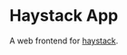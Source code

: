 Haystack App
============

A web frontend for [haystack][1].

[1]: https://github.com/drautb/haystack